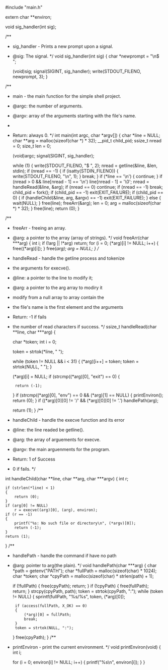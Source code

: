 #include "main.h"

extern char **environ;

void sig_handler(int sig);

/**
 * sig_handler - Prints a new prompt upon a signal.
 * @sig: The signal.
 */
void sig_handler(int sig)
{
	char *newprompt = "\n$ ";

	(void)sig;
	signal(SIGINT, sig_handler);
	write(STDOUT_FILENO, newprompt, 3);
}

/**
 * main - the main function for the simple shell project.
 * @argc: the number of arguments.
 * @argv: array of the arguments starting with the file's name.
 *
 * Return: always 0.
 */
int main(int argc, char *argv[])
{
	char *line = NULL;
	char **arg = malloc(sizeof(char *) * 32);
	__pid_t child_pid;
	ssize_t nread = 0;
	size_t len = 0;

	(void)argc;
	signal(SIGINT, sig_handler);
 
	while (1)
	{
		write(STDOUT_FILENO, "$ ", 2);
		nread = getline(&line, &len, stdin);
		if (nread == -1)
		{
			if (isatty(STDIN_FILENO))
			{
				write(STDOUT_FILENO, "\n", 1);
			}
			break;
		}
		if (*line == '\n')
		{
			continue;
		}
		if (nread > 0 && line[nread - 1] == '\n')
			line[nread - 1] = '\0';
		nread = handleRead(&line, &arg);
		if (nread == 0)
			continue;
		if (nread == -1)
			break;
		child_pid = fork();
		if (child_pid == -1)
			exit(EXIT_FAILURE);
		if (child_pid == 0)
		{
			if (handleChild(&line, arg, &argv) == -1)
				exit(EXIT_FAILURE);
		}
		else
		{
			wait(NULL);
		}
		free(line);
		freeArr(&arg);
		len = 0;
		arg = malloc(sizeof(char *) * 32);
	}
free(line);
	return (0);
}

/**
 * freeArr - freeing an array.
 * @arg: a pointer to the array (array of strings).
 */
void freeArr(char ***arg) {
    int i;
    if (!arg || !*arg)
	return;
    for (i = 0; (*arg)[i] != NULL; i++) {
        free((*arg)[i]);
    }
    free(*arg);
    *arg = NULL;
}
/**
 * handleRead - handle the getline process and tokenize
 * the arguments for execve().
 * @line: a pointer to the line to modify it;
 * @arg: a pointer to the arg array to modiry it
 * modify from a null array to array contain the
 * the file's name is the first element and the arguments
 * Return: -1 if fails
 * the number of read characters if success.
 */
ssize_t handleRead(char **line, char ***arg)
{

	char *token;
	int i = 0;

	token = strtok(*line, " ");

	while (token != NULL && i < 31)
	{
		(*arg)[i++] = token;
		token = strtok(NULL, " ");
	}

	(*arg)[i] = NULL;
	if (strcmp((*arg)[0], "exit") == 0)
	{
		
		return (-1);
	}
	if (strcmp((*arg)[0], "env") == 0 && (*arg)[1] == NULL)
	{
		printEnviron();
		return (0);
	}
	if ((*arg)[0][0] != '/' && (*arg)[0][0] != '.')
		handlePath(arg);

	return (1);
}
/**
 * handleChild - handle the execve function and its error
 * @line: the line readed be getline().
 * @arg: the array of arguements for execve.
 * @argv: the main arguenments for the program.
 * Return: 1 of Success
 * 0 if fails.
 */

int handleChild(char **line, char **arg, char ***argv)
{
	int r;

	if (strlen(*line) < 1)
	{
		return (0);
	}
	if (arg[0] != NULL)
		r = execve((arg)[0], (arg), environ);
	if (r == -1)
	{
		printf("%s: No such file or directory\n", (*argv)[0]);
		return (-1);
	}
	return (1);
}
/**
 * handlePath - handle the command if have no path
 * @arg: pointer to arg(the plain).
 */
void handlePath(char ***arg)
{
	char *path = getenv("PATH");
	char *fullPath = malloc(sizeof(char) * 1024);
	char *token;
	char *cpyPath = malloc(sizeof(char) * strlen(path) + 1);

	if (!fullPath)
	{
		free(cpyPath);
		return;
	}
	if (!cpyPath)
	{
		free(fullPath);
		return;
	}
	strcpy(cpyPath, path);
	token = strtok(cpyPath, ":");
	while (token != NULL)
	{
		sprintf(fullPath, "%s/%s", token, (*arg)[0]);

		if (access(fullPath, X_OK) == 0)
		{
			(*arg)[0] = fullPath;
			break;
		}
		token = strtok(NULL, ":");
	}
	free(cpyPath);
}
/**
 * printEnviron - print the current environment.
 */
void printEnviron(void)
{
	int i;

	for (i = 0; environ[i] != NULL; i++)
	{
		printf("%s\n", environ[i]);
	}
}